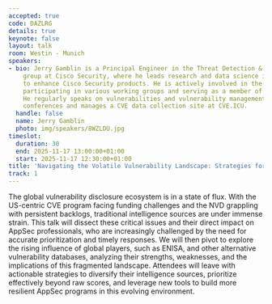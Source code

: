 ```yaml
---
accepted: true
code: DAZLRG
details: true
keynote: false
layout: talk
room: Westin - Munich
speakers:
- bio: Jerry Gamblin is a Principal Engineer in the Threat Detection & Response business
    group at Cisco Security, where he leads research and data science initiatives
    to enhance Cisco Security products. He is actively involved in the CVE community,
    participating in various working groups and serving as a member of the EPPS SIG.
    He regularly speaks on vulnerabilities and vulnerability management at international
    conferences and manages a CVE data collection site at CVE.ICU.
  handle: false
  name: Jerry Gamblin
  photo: img/speakers/8WZLDU.jpg
timeslot:
  duration: 30
  end: 2025-11-17 13:00:00+01:00
  start: 2025-11-17 12:30:00+01:00
title: 'Navigating the Volatile Vulnerability Landscape: Strategies for Resilience'
track: 1
---
```


The global vulnerability disclosure ecosystem is in a state of flux.
With the US-centric CVE program facing funding challenges and the NVD grappling with persistent backlogs, traditional intelligence sources are under immense strain.
This talk will dissect these critical issues and their direct impact on AppSec professionals, who are increasingly challenged by the need for accurate prioritization and timely responses.
We will then pivot to explore the rising influence of global players, such as ENISA, and other alternative vulnerability databases, analyzing their strengths, weaknesses, and the implications of this fragmented landscape.
Attendees will leave with actionable strategies to diversify their intelligence sources, prioritize effectively beyond raw scores, and leverage new tools to build more resilient AppSec programs in this evolving environment.